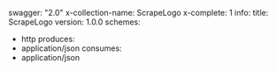 swagger: "2.0"
x-collection-name: ScrapeLogo
x-complete: 1
info:
  title: ScrapeLogo
  version: 1.0.0
schemes:
- http
produces:
- application/json
consumes:
- application/json